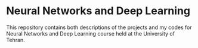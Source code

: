 # Neural Networks and Deep Learning
 This repository contains both descriptions of the projects and my codes for Neural Networks and Deep Learning course held at the University of Tehran.
